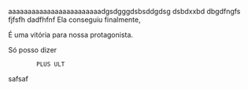 aaaaaaaaaaaaaaaaaaaaaaaadgsdgggdsbsddgdsg
dsbdxxbd
dbgdfngfs
fjfsfh
dadfhfnf
Ela conseguiu finalmente,

 É uma vitória para nossa protagonista.



 Só posso dizer

            PLUS ULT

safsaf